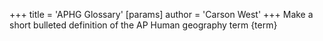 +++
 title = 'APHG Glossary'
[params]
	author = 'Carson West'
+++
Make a short bulleted definition of the AP Human geography term {term}
